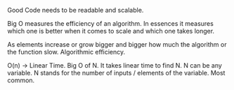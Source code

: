 Good Code needs to be readable and scalable.

Big O measures the efficiency of an algorithm. In essences it measures which one is better when it comes to scale and which one takes longer.

As elements increase or grow bigger and bigger how much the algorithm or the function slow. Algorithmic efficiency.

O(n) -> Linear Time. Big O of N. It takes linear time to find N. N can be any variable.
N stands for the number of inputs / elements of the variable. Most common.
